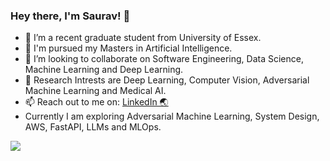 ### Hey there, I'm Saurav!  👋


- 🔭 I’m a recent graduate student from University of Essex.
- 🌱 I'm pursued my Masters in Artificial Intelligence.
- 👯 I’m looking to collaborate on Software Engineering, Data Science, Machine Learning and Deep Learning.
- 💬 Research Intrests are Deep Learning, Computer Vision, Adversarial Machine Learning and Medical AI. <!-- - 🤔 I’m looking for help with ... -->
- 📫 Reach out to me on: [LinkedIn 🌏](https://www.linkedin.com/in/sauravthakur487/)
- Currently I am exploring Adversarial Machine Learning, System Design, AWS, FastAPI, LLMs and MLOps.
<!-- - ⚡ Fun fact: I am also a musician -->
<!-- - 😄 Pronouns: He/Him -->

<img src="https://github-readme-stats.vercel.app/api?username=saurav-thakur&&show_icons=true&title_color=ffffff&icon_color=bb2acf&text_color=daf7dc&bg_color=151515&hide=contribs,prs">



